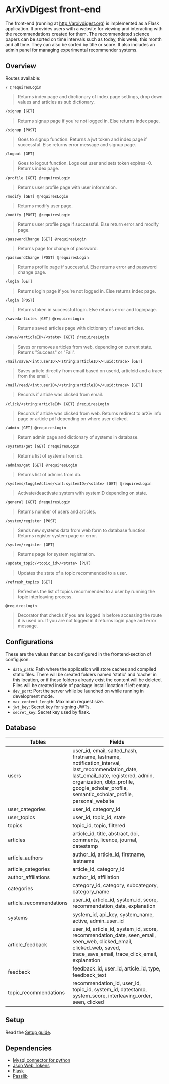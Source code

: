 # ArXivDigest front-end

The front-end (running at http://arxivdigest.org) is implemented as a Flask application.  It provides users with a website for viewing and interacting with the recommendations created for them. The recommendated science papers can be sorted on time intervals such as today, this week, this month and all time. They can also be sorted by title or score. It also includes an admin panel for managing experimental recommender systems.

## Overview

Routes available:

``/ @requiresLogin``

>Returns index page and dirctionary of index page settings, drop down values and articles as sub dictionary.

``/signup [GET]``

>Returns signup page if you're not logged in. Else returns index page.

``/signup [POST]``

>Goes to signup function. Returns a jwt token and index page if successful. Else returns error message and signup page.

``/logout [GET]``

>Goes to logout function. Logs out user and sets token expires=0. Returns index page.

``/profile [GET] @requiresLogin``

>Returns user profile page with user information.

``/modify [GET] @requiresLogin``

>Returns modify user page.

``/modify [POST] @requiresLogin``

>Returns user profile page if successful. Else return error and modify page.

``/passwordChange [GET] @requiresLogin``

>Returns page for change of password.

``/passwordChange [POST] @requiresLogin``

>Returns profile page if successful. Else returns error and password change page.

``/login [GET]``

>Returns login page if you're not logged in. Else returns index page.

``/login [POST]``

>Returns token in successful login. Else returns error and loginpage.

``/savedarticles [GET] @requiresLogin``

>Returns saved articles page with dictionary of saved articles.

``/save/<articleID>/<state> [GET] @requiresLogin``

>Saves or removes articles from web, depending on current state. Returns "Success" or "Fail".

``/mail/save/<int:userID>/<string:articleID>/<uuid:trace> [GET]``

>Saves article directly from email based on userid, articleid and a trace from the email.

``/mail/read/<int:userID>/<string:articleID>/<uuid:trace> [GET]``

>Records if article was clicked from email.

``/click/<string:articleId> [GET] @requiresLogin``

>Records if article was clicked from web. Returns redirect to arXiv info page or article pdf depending on where user clicked.

``/admin [GET] @requiresLogin``

>Return admin page and dictionary of systems in database.

``/systems/get [GET] @requiresLogin``

>Returns list of systems from db.

``/admins/get [GET] @requiresLogin``

>Returns list of admins from db.

``/systems/toggleActive/<int:systemID>/<state> [GET] @requiresLogin``

>Activate/deactivate system with systemID depending on state.

``/general [GET] @requiresLogin``

>Returns number of users and articles.

``/system/register [POST]``

>Sends new systems data from web form to database function. Returns register system page or error.

``/system/register [GET]``

>Returns page for system registration.

``/update_topic/<topic_id>/<state> [PUT]``

>Updates the state of a topic recommended to a user.

``/refresh_topics [GET]``

>Refreshes the list of topics recommended to a user by running the topic interleaving process.

``@requiresLogin``

>Decorator that checks if you are logged in before accessing the route it is used on. If you are not logged in it returns login page and error message.

## Configurations

These are the values that can be configured in the frontend-section of config.json.

- `data_path`: Path where the application will store caches and compiled static files. There will be created folders named 'static' and 'cache' in this location, or if these folders already exist the content will be deleted. Files will be created inside of package install location if left empty.
- `dev_port`: Port the server while be launched on while running in development mode.
- `max_content_length`: Maximum request size.
- `jwt_key`: Secret key for signing JWTs.
- `secret_key`: Secret key used by flask.

## Database

| Tables | Fields |
| ------------- | ------------- |
| users | user_id, email, salted_hash, firstname, lastname, notification_interval, last_recommendation_date, last_email_date, registered, admin, organization, dblp_profile, google_scholar_profile, semantic_scholar_profile, personal_website|
| user_categories | user_id, category_id |
| user_topics | user_id, topic_id, state |
| topics | topic_id, topic, filtered |
| articles | article_id, title, abstract, doi, comments, licence, journal, datestamp |
| article_authors | author_id, article_id, firstname, lastname |
| article_categories | article_id, category_id |
| author_affiliations | author_id, affiliation |
| categories | category_id, category, subcategory, category_name |
| article_recommendations | user_id, article_id, system_id, score, recommendation_date, explanation |
| systems | system_id, api_key, system_name, active, admin_user_id |
| article_feedback | user_id, article_id, system_id, score, recommendation_date, seen_email, seen_web, clicked_email, clicked_web, saved, trace_save_email, trace_click_email, explanation |
| feedback | feedback_id, user_id, article_id, type, feedback_text |
| topic_recommendations | recommendation_id, user_id, topic_id, system_id, datestamp, system_score, interleaving_order, seen, clicked |

## Setup

Read the [Setup guide](../../Setup.md).

## Dependencies

- [Mysql connector for python](https://dev.mysql.com/doc/connector-python/en/)
- [Json Web Tokens](https://github.com/jpadilla/pyjwt) 
- [Flask](http://flask.pocoo.org/)
- [Passlib](https://passlib.readthedocs.io/en/stable/index.html)
